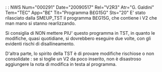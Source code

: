  :  : NWS Num="000291" Date="20090517" Rel="V2R3" Atr="G. Galdini" Tem="TEC" App="B£" Tit="Programma B£G15G" Sts="20"
E' stato rilasciato dalla SMEUP_TST il programma B£G15G, che contiene i V2 che man mano si stanno rearlizzando.

Si consiglia di NON mettere PIU' questo programma in TST, in quanto le modifiche, quasi quotidiane, si dovrebbero eseguire due volte, con gli evidenti rischi di disallineamento.

D'altra parte, lo spirito della TST è di provare modifiche rischiose o non consolidate :  se si toglie
un V2 da poco inserito, non è disastroso aggiungere la nota di modifica in testa al programma.
